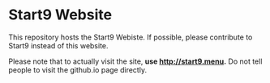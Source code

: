 # Start9 Website
This repository hosts the Start9 Webiste. If possible, please contribute to Start9 instead of this website.

Please note that to actually visit the site, **use http://start9.menu.** Do not tell people to visit the github.io page directly.
